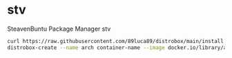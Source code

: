 # stv
SteavenBuntu Package Manager stv

```sh
curl https://raw.githubusercontent.com/89luca89/distrobox/main/install | sudo sh
distrobox-create --name arch container-name --image docker.io/library/archlinux:latest
```
